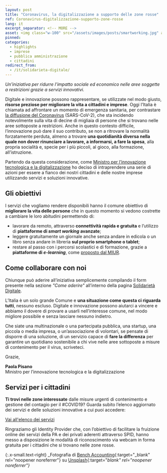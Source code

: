 ```yaml
---
layout: post
title: "Coronavirus, la digitalizzazione a supporto delle zone rosse" 
ref: Coronavirus-digitalizzazione-supporto-zone-rosse
lang: it
excerpt_separator: <!-- MORE -->
asset: <img class="w-100" src="/assets/images/posts/smartworking.jpg" alt="Lavorare da casa con lo smart working"/>
pinned: 
categories:
  - highlights
  - imprese
  - pubblica amministrazione
  - cittadini
redirect_from:
  - /it/solidarieta-digitale/
---
```


_Un’iniziativa per ridurre l’impatto sociale ed economico nelle aree soggette a restrizioni grazie a servizi innovativi._

<!-- MORE -->

Digitale e innovazione possono rappresentare, se utilizzate nel modo giusto, **risorse preziose per migliorare la vita a cittadini e imprese**. Oggi l’Italia è chiamata ad affrontare un momento di emergenza sanitaria, per contrastare [la diffusione del Coronavirus](http://www.salute.gov.it/nuovocoronavirus) (SARS-CoV-2), che sta incidendo notevolmente sulla vita di decine di migliaia di persone che si trovano nelle aree sottoposte a restrizioni. Anche in questo contesto difficile, l’innovazione può dare il suo contributo, se non a ritrovare la normalità forzatamente perduta, almeno a trovare **una quotidianità diversa nella quale non dover rinunciare a lavorare, a informarsi, a fare la spesa**, alla propria socialità e, specie per i più piccoli, al gioco, alla formazione, all’istruzione.

Partendo da questa considerazione, come [Ministro per l’innovazione tecnologica e la digitalizzazione](https://innovazione.gov.it/) ho deciso di intraprendere una serie di azioni per essere a fianco dei nostri cittadini e delle nostre imprese utilizzando servizi e soluzioni innovative. 

## Gli obiettivi

I servizi che vogliamo rendere disponibili hanno il comune obiettivo di **migliorare la vita delle persone** che in questo momento si vedono costrette a cambiare le loro abitudini  permettendo di:

- lavorare da remoto, attraverso **connettività rapida e gratuita** e l’utilizzo di **piattaforme di _smart working_ avanzate**;
- leggere gratuitamente un giornale anche senza andare in edicola o un libro senza andare in libreria **sul proprio smartphone o tablet**;
- restare al passo con i percorsi scolastici e di formazione, grazie a **piattaforme di _e-learning_**, come [proposto dal MIUR](https://www.miur.gov.it/web/guest/-/coronavirus-pubblicate-due-call-per-sostenere-la-didattica-a-distanza).

## Come collaborare con noi

Chiunque può aderire all’iniziativa semplicemente compilando il form presente nella sezione _"Come aderire"_ all’interno della pagina [Solidarietà Digitale](https://solidarietadigitale.agid.gov.it/#come-aderire).

L’Italia è un solo grande Comune e **una situazione come questa ci riguarda tutti**, nessuno escluso. Digitale e innovazione possono aiutarci a vincere e abbiamo il dovere di provare a usarli nell’interesse comune, nel modo migliore possibile e senza lasciare nessuno indietro.

Che siate una multinazionale o una partecipata pubblica, una startup, una piccola o media impresa, o un’associazione di volontari, se pensate di disporre di una soluzione, di un servizio capace di **fare la differenza** per garantire un quotidiano sostenibile a chi vive nelle aree sottoposte a misure di contenimento per il virus, scriveteci.



Grazie,

**Paola Pisano**  
Ministro per l’innovazione tecnologica e la digitalizzazione


<section class="section bg-radial-blue mb-2">
  <div class="container text-white">
    <div class="row">
      <div class="col-12">
        <h2 class="mt-4" id="come-aderire">Servizi per i cittadini</h2>
        <p><b>Ti trovi nelle zone interessate</b> dalle misure urgenti di contenimento e gestione del contagio per il #COVID19? Guarda subito l’elenco aggiornato dei servizi e delle soluzioni innovative a cui puoi accedere:</p>
        <div class="text-center w-100 my-5">
          <a class="btn btn-lg btn-outline-light" role="button" href="https://solidarietadigitale.agid.gov.it/">Vai all'elenco dei servizi</a>
        </div>
      </div>
    </div>
  </div>
</section>

Ringraziamo gli Identity Provider che, con l’obiettivo di facilitare la fruizione online dei servizi della PA e dei privati aderenti attraverso SPID, hanno messo a disposizione le modalità di riconoscimento via webcam in forma gratuita per i cittadini che si trovano nelle zone rosse.


{:.x-small.text-right}
_Fotografia di [Bench Accounting](https://unsplash.com/@benchaccounting?utm_source=unsplash&utm_medium=referral&utm_content=creditCopyText){:target="_blank" rel="noopener noreferrer"} su [Unsplash](https://unsplash.com/s/photos/home-working?utm_source=unsplash&utm_medium=referral&utm_content=creditCopyText){:target="_blank" rel="noopener noreferrer"}_
